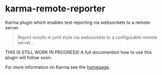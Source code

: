karma-remote-reporter
=====================

Karma plugin which enables test reporting via websockets to a remote server.

> Report results in junit style via websockets to a configurable remote server...



THIS IS STILL WORK IN PROGRESS! A full documention how to use this plugin will follow soon.




For more information on Karma see the [homepage].


[homepage]: http://karma-runner.github.com
